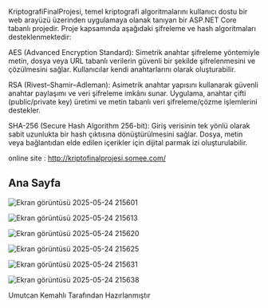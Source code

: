 KriptografiFinalProjesi, temel kriptografi algoritmalarını kullanıcı dostu bir web arayüzü üzerinden uygulamaya olanak tanıyan bir ASP.NET Core tabanlı projedir. Proje kapsamında aşağıdaki şifreleme ve hash algoritmaları desteklenmektedir:

AES (Advanced Encryption Standard):
Simetrik anahtar şifreleme yöntemiyle metin, dosya veya URL tabanlı verilerin güvenli bir şekilde şifrelenmesini ve çözülmesini sağlar. Kullanıcılar kendi anahtarlarını olarak oluşturabilir.

RSA (Rivest–Shamir–Adleman):
Asimetrik anahtar yapısını kullanarak güvenli anahtar paylaşımı ve veri şifreleme imkânı sunar. Uygulama, anahtar çifti (public/private key) üretimi ve metin tabanlı veri şifreleme/çözme işlemlerini destekler.

SHA-256 (Secure Hash Algorithm 256-bit):
Giriş verisinin tek yönlü olarak sabit uzunlukta bir hash çıktısına dönüştürülmesini sağlar. Dosya, metin veya bağlantıdan elde edilen içerikler için dijital parmak izi oluşturulabilir.

online site : http://kriptofinalprojesi.somee.com/
## Ana Sayfa

![Ekran görüntüsü 2025-05-24 215601](https://github.com/user-attachments/assets/a839d233-8305-4b6b-a3db-4effc087aa9b)

![Ekran görüntüsü 2025-05-24 215613](https://github.com/user-attachments/assets/b12e57c2-ec09-4866-9b9f-465bf68c90b5)

![Ekran görüntüsü 2025-05-24 215620](https://github.com/user-attachments/assets/0e0754f8-0f7c-4001-9aff-8c47216e34e2)

![Ekran görüntüsü 2025-05-24 215625](https://github.com/user-attachments/assets/9e0883f5-a6c7-4b48-846d-fe8dd53470f4)

![Ekran görüntüsü 2025-05-24 215631](https://github.com/user-attachments/assets/5bba94e7-576a-46d0-9d50-da63151342e6)

![Ekran görüntüsü 2025-05-24 215638](https://github.com/user-attachments/assets/3ae9e5b9-e710-46f0-b5a4-6431016ab8b8)

Umutcan Kemahlı Tarafından Hazırlanmıştır
